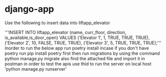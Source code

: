 # django-app
Use the following to insert data into liftapp_elevator

'''INSERT INTO liftapp_elevator (name, curr_floor, direction, is_available,is_door_open) VALUES
  ('Elevator 1', 1, TRUE, TRUE, TRUE),
  ('Elevator 2', 10, FALSE, TRUE, TRUE),
  ('Elevator 3', 5, TRUE, TRUE, TRUE);'''
Inorder to run the below app
run poetry install
incase if you don't have poetry run pip install poetry first
then run migrations by using the command python manage.py migrate
also find the attached file and import it in postman in order to test the apis
use thid to run the server on local host 'python manage.py runserver'